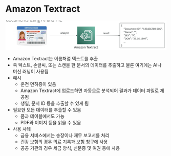 # Amazon Textract

![textract](https://github.com/seungwonbased/TIL/blob/main/AWS/assets/textract1.png)

- Amazon Textract는 이름처럼 텍스트를 추출
- 즉 텍스트, 손글씨, 또는 스캔을 한 문서의 데이터를 추출하고 물론 여기에는 AI나 머신 러닝이 사용됨
- 예시
	- 운전 면허증이 있음
	- Amazon Textract에 업로드하면 자동으로 분석되어 결과가 데이터 파일로 제공됨
	- 생일, 문서 ID 등을 추출할 수 있게 됨
- 필요한 모든 데이터를 추출할 수 있음
	- 폼과 테이블에서도 가능
	- PDF와 이미지 등을 읽을 수 있음
- 사용 사례
	- 금융 서비스에서는 송장이나 재무 보고서를 처리
	- 건강 보험의 경우 의료 기록과 보험 청구에 사용
	- 공공 기관의 경우 세금 양식, 신분증 및 여권 등에 사용
